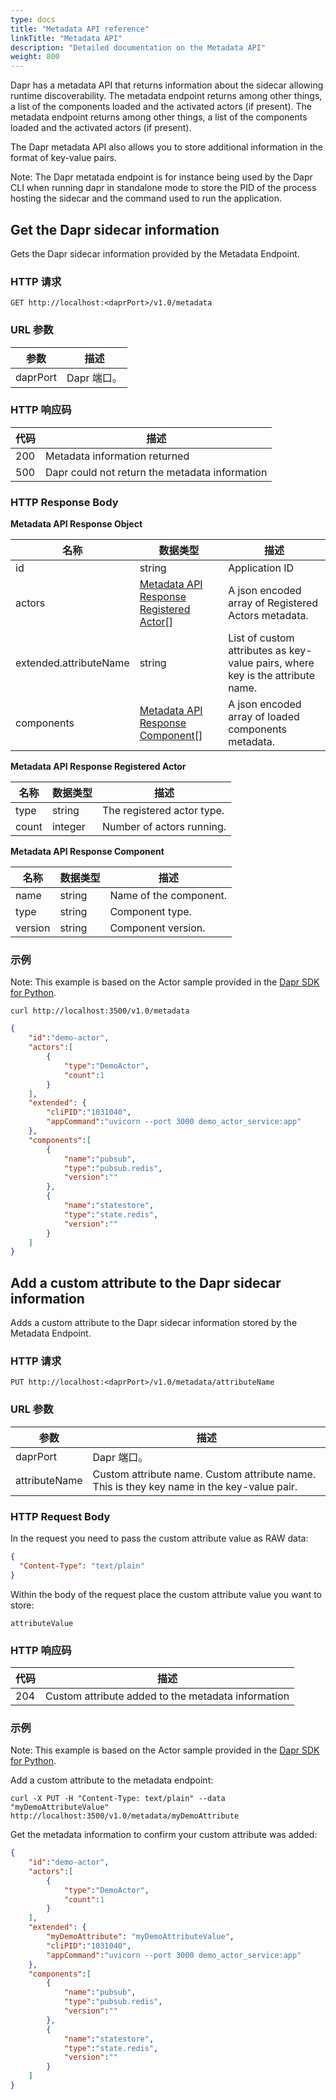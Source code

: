 ```yaml
---
type: docs
title: "Metadata API reference"
linkTitle: "Metadata API"
description: "Detailed documentation on the Metadata API"
weight: 800
---
```


Dapr has a metadata API that returns information about the sidecar allowing runtime discoverability. The metadata endpoint returns among other things, a list of the components loaded and the activated actors (if present). The metadata endpoint returns among other things, a list of the components loaded and the activated actors (if present).

The Dapr metadata API also allows you to store additional information in the format of key-value pairs.

Note: The Dapr metatada endpoint is for instance being used by the Dapr CLI when running dapr in standalone mode to store the PID of the process hosting the sidecar and the command used to run the application.

## Get the Dapr sidecar information

Gets the Dapr sidecar information provided by the Metadata Endpoint.

### HTTP 请求

```http
GET http://localhost:<daprPort>/v1.0/metadata
```

### URL 参数

| 参数       | 描述       |
| -------- | -------- |
| daprPort | Dapr 端口。 |

### HTTP 响应码

| 代码  | 描述                                             |
| --- | ---------------------------------------------- |
| 200 | Metadata information returned                  |
| 500 | Dapr could not return the metadata information |

### HTTP Response Body

**Metadata API Response Object**

| 名称                     | 数据类型                                                                  | 描述                                                                             |
| ---------------------- | --------------------------------------------------------------------- | ------------------------------------------------------------------------------ |
| id                     | string                                                                | Application ID                                                                 |
| actors                 | [Metadata API Response Registered Actor](#metadataapiresponseactor)[] | A json encoded array of Registered Actors metadata.                            |
| extended.attributeName | string                                                                | List of custom attributes as key-value pairs, where key is the attribute name. |
| components             | [Metadata API Response Component](#metadataapiresponsecomponent)[]    | A json encoded array of loaded components metadata.                            |

<a id="metadataapiresponseactor"></a>**Metadata API Response Registered Actor**

| 名称    | 数据类型    | 描述                         |
| ----- | ------- | -------------------------- |
| type  | string  | The registered actor type. |
| count | integer | Number of actors running.  |

<a id="metadataapiresponsecomponent"></a>**Metadata API Response Component**

| 名称      | 数据类型   | 描述                     |
| ------- | ------ | ---------------------- |
| name    | string | Name of the component. |
| type    | string | Component type.        |
| version | string | Component version.     |

### 示例

Note: This example is based on the Actor sample provided in the [Dapr SDK for Python](https://github.com/dapr/python-sdk/tree/master/examples/demo_actor).

```shell
curl http://localhost:3500/v1.0/metadata
```

```json
{
    "id":"demo-actor",
    "actors":[
        {
            "type":"DemoActor",
            "count":1
        }
    ],
    "extended": {
        "cliPID":"1031040",
        "appCommand":"uvicorn --port 3000 demo_actor_service:app"
    },
    "components":[
        {
            "name":"pubsub",
            "type":"pubsub.redis",
            "version":""
        },
        {
            "name":"statestore",
            "type":"state.redis",
            "version":""
        }
    ]
}
```

## Add a custom attribute to the Dapr sidecar information

Adds a custom attribute to the Dapr sidecar information stored by the Metadata Endpoint.

### HTTP 请求

```http
PUT http://localhost:<daprPort>/v1.0/metadata/attributeName
```

### URL 参数

| 参数            | 描述                                                                                         |
| ------------- | ------------------------------------------------------------------------------------------ |
| daprPort      | Dapr 端口。                                                                                   |
| attributeName | Custom attribute name. Custom attribute name. This is they key name in the key-value pair. |

### HTTP Request Body

In the request you need to pass the custom attribute value as RAW data:

```json
{
  "Content-Type": "text/plain"
}
```

Within the body of the request place the custom attribute value you want to store:

```
attributeValue
```

### HTTP 响应码

| 代码  | 描述                                                 |
| --- | -------------------------------------------------- |
| 204 | Custom attribute added to the metadata information |

### 示例

Note: This example is based on the Actor sample provided in the [Dapr SDK for Python](https://github.com/dapr/python-sdk/tree/master/examples/demo_actor).

Add a custom attribute to the metadata endpoint:

```shell
curl -X PUT -H "Content-Type: text/plain" --data "myDemoAttributeValue" http://localhost:3500/v1.0/metadata/myDemoAttribute 
```

Get the metadata information to confirm your custom attribute was added:

```json
{
    "id":"demo-actor",
    "actors":[
        {
            "type":"DemoActor",
            "count":1
        }
    ],
    "extended": {
        "myDemoAttribute": "myDemoAttributeValue",
        "cliPID":"1031040",
        "appCommand":"uvicorn --port 3000 demo_actor_service:app"
    },
    "components":[
        {
            "name":"pubsub",
            "type":"pubsub.redis",
            "version":""
        },
        {
            "name":"statestore",
            "type":"state.redis",
            "version":""
        }
    ]
}
```




